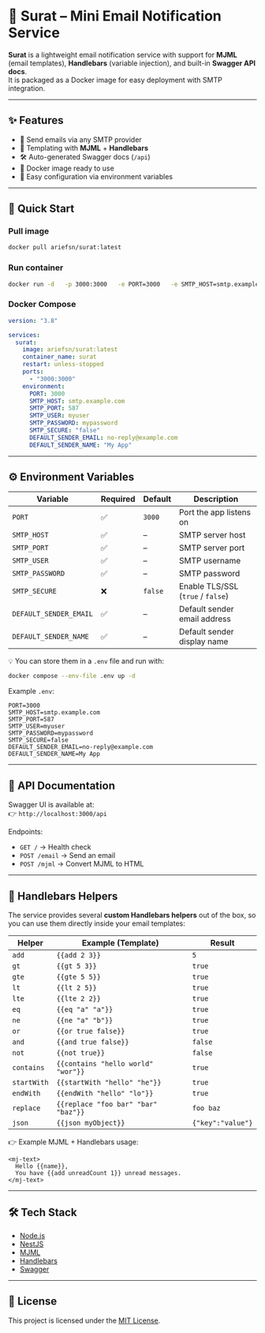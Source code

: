 # 📧 Surat – Mini Email Notification Service

**Surat** is a lightweight email notification service with support for **MJML** (email templates), **Handlebars** (variable injection), and built-in **Swagger API docs**.  
It is packaged as a Docker image for easy deployment with SMTP integration.

---

## ✨ Features
- 📩 Send emails via any SMTP provider  
- 🎨 Templating with **MJML** + **Handlebars**  
- 🛠️ Auto-generated Swagger docs (`/api`)
- 🐳 Docker image ready to use  
- 🔑 Easy configuration via environment variables  

---

## 🚀 Quick Start

### Pull image
```bash
docker pull ariefsn/surat:latest
```

### Run container
```bash
docker run -d   -p 3000:3000   -e PORT=3000   -e SMTP_HOST=smtp.example.com   -e SMTP_PORT=587   -e SMTP_USER=myuser   -e SMTP_PASSWORD=mypassword   -e SMTP_SECURE=false   -e DEFAULT_SENDER_EMAIL=no-reply@example.com   -e DEFAULT_SENDER_NAME="My App"   --name surat   ariefsn/surat:latest
```

### Docker Compose
```yaml
version: "3.8"

services:
  surat:
    image: ariefsn/surat:latest
    container_name: surat
    restart: unless-stopped
    ports:
      - "3000:3000"
    environment:
      PORT: 3000
      SMTP_HOST: smtp.example.com
      SMTP_PORT: 587
      SMTP_USER: myuser
      SMTP_PASSWORD: mypassword
      SMTP_SECURE: "false"
      DEFAULT_SENDER_EMAIL: no-reply@example.com
      DEFAULT_SENDER_NAME: "My App"
```

---

## ⚙️ Environment Variables

| Variable               | Required | Default | Description |
|------------------------|----------|---------|-------------|
| `PORT`                 | ✅       | `3000`  | Port the app listens on |
| `SMTP_HOST`            | ✅       | –       | SMTP server host |
| `SMTP_PORT`            | ✅       | –       | SMTP server port |
| `SMTP_USER`            | ✅       | –       | SMTP username |
| `SMTP_PASSWORD`        | ✅       | –       | SMTP password |
| `SMTP_SECURE`          | ❌       | `false` | Enable TLS/SSL (`true` / `false`) |
| `DEFAULT_SENDER_EMAIL` | ✅       | –       | Default sender email address |
| `DEFAULT_SENDER_NAME`  | ✅       | –       | Default sender display name |

💡 You can store them in a `.env` file and run with:
```bash
docker compose --env-file .env up -d
```

Example `.env`:
```env
PORT=3000
SMTP_HOST=smtp.example.com
SMTP_PORT=587
SMTP_USER=myuser
SMTP_PASSWORD=mypassword
SMTP_SECURE=false
DEFAULT_SENDER_EMAIL=no-reply@example.com
DEFAULT_SENDER_NAME=My App
```

---

## 📖 API Documentation

Swagger UI is available at:  
👉 `http://localhost:3000/api`

Endpoints:
- `GET /` → Health check  
- `POST /email` → Send an email  
- `POST /mjml` → Convert MJML to HTML  

---

## 🧩 Handlebars Helpers

The service provides several **custom Handlebars helpers** out of the box, so you can use them directly inside your email templates:

| Helper       | Example (Template)                | Result |
|--------------|-----------------------------------|--------|
| `add`        | `{{add 2 3}}`                     | `5` |
| `gt`         | `{{gt 5 3}}`                      | `true` |
| `gte`        | `{{gte 5 5}}`                     | `true` |
| `lt`         | `{{lt 2 5}}`                      | `true` |
| `lte`        | `{{lte 2 2}}`                     | `true` |
| `eq`         | `{{eq "a" "a"}}`                  | `true` |
| `ne`         | `{{ne "a" "b"}}`                  | `true` |
| `or`         | `{{or true false}}`               | `true` |
| `and`        | `{{and true false}}`              | `false` |
| `not`        | `{{not true}}`                    | `false` |
| `contains`   | `{{contains "hello world" "wor"}}`| `true` |
| `startWith`  | `{{startWith "hello" "he"}}`      | `true` |
| `endWith`    | `{{endWith "hello" "lo"}}`        | `true` |
| `replace`    | `{{replace "foo bar" "bar" "baz"}}` | `foo baz` |
| `json`       | `{{json myObject}}`               | `{"key":"value"}` |

👉 Example MJML + Handlebars usage:
```mjml
<mj-text>
  Hello {{name}},  
  You have {{add unreadCount 1}} unread messages.
</mj-text>
```

---

## 🛠 Tech Stack

- [Node.js](https://nodejs.org/)  
- [NestJS](https://nestjs.com/)  
- [MJML](https://mjml.io/)  
- [Handlebars](https://handlebarsjs.com/)  
- [Swagger](https://swagger.io/)  

---

## 📜 License

This project is licensed under the [MIT License](./LICENSE).
